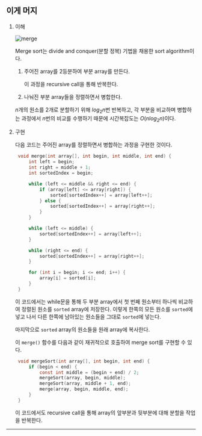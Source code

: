 ## 이게 머지

1. 이해

   ![merge](https://github.com/user-attachments/assets/51bd10c4-49a7-46f8-9589-95584c02ecb3)

   Merge sort는 divide and conquer(분할 정복) 기법을 채용한 sort algorithm이다.

   1. 주어진 array를 2등분하여 부분 array를 만든다.

      이 과정을 recursive call을 통해 반복한다.

   2. 나눠진 부분 array들을 정렬하면서 병합한다.

   $n$개의 원소를 2개로 분할하기 위해 $log_2 n$번 반복하고, 각 부분을 비교하며 병합하는 과정에서 $n$번의 비교를 수행하기 때문에 시간복잡도는 $O(n log_2 n)$이다.

2. 구현

   다음 코드는 주어진 array를 정렬하면서 병합하는 과정을 구현한 것이다.

   ```c
    void merge(int array[], int begin, int middle, int end) {
        int left = begin;
        int right = middle + 1;
        int sortedIndex = begin;

        while (left <= middle && right <= end) {
            if (array[left] <= array[right]) {
                sorted[sortedIndex++] = array[left++];
            } else {
                sorted[sortedIndex++] = array[right++];
            }
        }

        while (left <= middle) {
            sorted[sortedIndex++] = array[left++];
        }

        while (right <= end) {
            sorted[sortedIndex++] = array[right++];
        }

        for (int i = begin; i <= end; i++) {
            array[i] = sorted[i];
        }
    }
   ```

   이 코드에서는 while문을 통해 두 부분 array에서 첫 번째 원소부터 하나씩 비교하여 정렬된 원소를 `sorted` array에 저장한다. 이렇게 한쪽의 모든 원소를 `sorted`에 넣고 나서 다른 한쪽에 남아있는 원소들을 그대로 `sorted`에 넣는다.

   마지막으로 `sorted` array의 원소들을 원래 array에 복사한다.

   이 `merge()` 함수를 다음과 같이 재귀적으로 호출하여 merge sort를 구현할 수 있다.

   ```c
    void mergeSort(int array[], int begin, int end) {
        if (begin < end) {
            const int middle = (begin + end) / 2;
            mergeSort(array, begin, middle);
            mergeSort(array, middle + 1, end);
            merge(array, begin, middle, end);
        }
    }
   ```

   이 코드에서도 recursive call을 통해 array의 앞부분과 뒷부분에 대해 분할을 작업을 반복한다.

---
